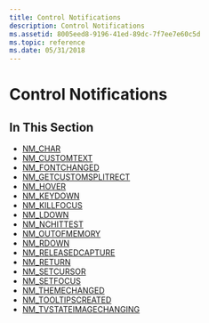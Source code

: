 ```yaml
---
title: Control Notifications
description: Control Notifications
ms.assetid: 8005eed8-9196-41ed-89dc-7f7ee7e60c5d
ms.topic: reference
ms.date: 05/31/2018
---
```


# Control Notifications

## In This Section

-   [NM\_CHAR](nm-char.md)
-   [NM\_CUSTOMTEXT](nm-customtext.md)
-   [NM\_FONTCHANGED](nm-fontchanged.md)
-   [NM\_GETCUSTOMSPLITRECT](nm-getcustomsplitrect.md)
-   [NM\_HOVER](nm-hover.md)
-   [NM\_KEYDOWN](nm-keydown.md)
-   [NM\_KILLFOCUS](nm-killfocus.md)
-   [NM\_LDOWN](nm-ldown.md)
-   [NM\_NCHITTEST](nm-nchittest.md)
-   [NM\_OUTOFMEMORY](nm-outofmemory.md)
-   [NM\_RDOWN](nm-rdown.md)
-   [NM\_RELEASEDCAPTURE](nm-releasedcapture.md)
-   [NM\_RETURN](nm-return.md)
-   [NM\_SETCURSOR](nm-setcursor.md)
-   [NM\_SETFOCUS](nm-setfocus.md)
-   [NM\_THEMECHANGED](nm-themechanged.md)
-   [NM\_TOOLTIPSCREATED](nm-tooltipscreated.md)
-   [NM\_TVSTATEIMAGECHANGING](nm-tvstateimagechanging.md)

 

 




